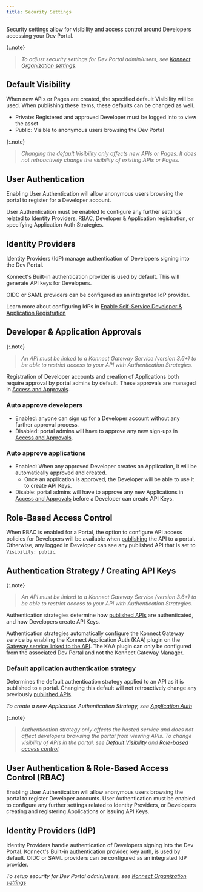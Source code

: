 ```yaml
---
title: Security Settings
---
```


Security settings allow for visibility and access control around Developers accessing your Dev Portal.

{:.note}
> *To adjust security settings for Dev Portal admin/users, see [Konnect Organization settings](/konnect/org-management/auth/)*.

<!-- TODO: Settings screenshot -->

## Default Visibility

 When new APIs or Pages are created, the specified default Visibility will be used. When publishing these items, these defaults can be changed as well.

* Private: Registered and approved Developer must be logged into to view the asset
* Public: Visible to anonymous users browsing the Dev Portal

{:.note}
> *Changing the default Visibility only affects new APIs or Pages. It does not retroactively change the visibility of existing APIs or Pages.*

<!--
### Konnect Dev Portal API
```
PATCH /portals/{portalId}
default_api_visibility: public|private
default_page_visibility: public|private
```
-->

## User Authentication

Enabling User Authentication will allow anonymous users browsing the portal to register for a Developer account.

User Authentication must be enabled to configure any further settings related to Identity Providers, RBAC, Developer & Application registration, or specifying Application Auth Strategies.

<!--
### Konnect Dev Portal API: 

```
PATCH /portals/{portalId}
authentication_enabled: true|false
```
-->

## Identity Providers

Identity Providers (IdP) manage authentication of Developers signing into the Dev Portal.

Konnect's Built-in authentication provider is used by default. This will generate API keys for Developers.

OIDC or SAML providers can be configured as an integrated IdP provider.

Learn more about configuring IdPs in [Enable Self-Service Developer & Application Registration](/dev-portal/app-reg/)

## Developer & Application Approvals

{:.note}
> *An API must be linked to a Konnect Gateway Service (version 3.6+) to be able to restrict access to your API with Authentication Strategies.*

Registration of Developer accounts and creation of Applications both require approval by portal admins by default. These approvals are managed in [Access and Approvals](/dev-portal/access-and-approvals).

### Auto approve developers

* Enabled: anyone can sign up for a Developer account without any further approval process.
* Disabled: portal admins will have to approve any new sign-ups in [Access and Approvals](/dev-portal/access-and-approvals).

### Auto approve applications

* Enabled: When any approved Developer creates an Application, it will be automatically approved and created.
  * Once an application is approved, the Developer will be able to use it to create API Keys.
* Disable: portal admins will have to approve any new Applications in [Access and Approvals](/dev-portal/access-and-approvals) before a Developer can create API Keys.

<!--
### Konnect Dev Portal API: 

```
PATCH /portals/{portalId}
auto_approve_developers: true|false
auto_approve_applications: true|false
```
-->

## Role-Based Access Control

When RBAC is enabled for a Portal, the option to configure API access policies for Developers will be available when [publishing](/dev-portal//portals/publishing) the API to a portal. Otherwise, any logged in Developer can see any published API that is set to `Visibility: public`.

<!--
### {site.konnect_short_name} Dev Portal API

```
PATCH /portals/{portalId}
rbac_enabled: true|false
```
-->

## Authentication Strategy / Creating API Keys

{:.note}
> *An API must be linked to a Konnect Gateway Service (version 3.6+) to be able to restrict access to your API with Authentication Strategies.*

Authentication strategies determine how [published APIs](/dev-portal/portals/publishing) are authenticated, and how Developers create API Keys.

Authentication strategies automatically configure the Konnect Gateway service by enabling the Konnect Application Auth (KAA) plugin on the [Gateway service linked to the API](/dev-portal/apis/gateway-service-link). The KAA plugin can only be configured from the associated Dev Portal and not the Konnect Gateway Manager.

### Default application authentication strategy

Determines the default authentication strategy applied to an API as it is published to a portal. Changing this default will not retroactively change any previously [published APIs](/dev-portal/portals/publishing).

*To create a new Application Authentication Strategy, see [Application Auth](/dev-portal/app-reg#authentication-strategies)*

{:.note}
> *Authentication strategy only affects the hosted service and does not affect developers browsing the portal from viewing APIs. To change visibility of APIs in the portal, see [Default Visibility](#default-visibility) and [Role-based access control](#role-based-access-control).*

<!--
### Kong Dev Portal API 

```
PATCH /portals/{portalId}
Default_application_auth_strategy_id: null (none) or auth strategy uuid
```
-->

## User Authentication & Role-Based Access Control (RBAC)

Enabling User Authentication will allow anonymous users browsing the portal to register Developer accounts.  User Authentication must be enabled to configure any further settings related to Identity Providers, or Developers creating and registering Applications or issuing API Keys.

<!--
### Kong Dev Portal API

```
PATCH /portals/{portalId}
authentication_enabled: true|false
```
-->

## Identity Providers (IdP)

Identity Providers handle authentication of Developers signing into the Dev Portal.
Konnect's Built-in authentication provider, key auth, is used by default. OIDC or SAML providers can be configured as an integrated IdP provider.

*To setup security for Dev Portal admin/users, see [Konnect Organization settings](/konnect/org-management/auth/)*
